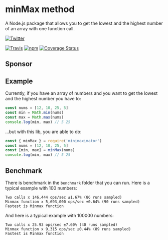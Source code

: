 # minMax method
A Node.js package that allows you to get the lowest and the highest number of an array with one function call.

[![Twitter](https://img.shields.io/twitter/follow/Xstoudi.svg?style=social&label=Follow%20@Xstoudi)](https://twitter.com/Xstoudi)

[![Travis](https://img.shields.io/travis/Xstoudi/minimaximator.svg)]()
[![npm](https://img.shields.io/npm/dt/minimaximator.svg)]()
[![Coverage Status](https://coveralls.io/repos/github/Xstoudi/minimaximator/badge.svg?branch=master)](https://coveralls.io/github/Xstoudi/minimaximator?branch=master)

## Sponsor


## Example
Currently, if you have an array of numbers and you want to get the lowest and the highest number you have to:
```js
const nums = [12, 10, 25, 5]
const min = Math.min(nums)
const max = Math.max(nums)
console.log(min, max) // 5 25
```
...but with this lib, you are able to do:
```js
const { minMax } = require('minimaximator')
const nums = [12, 10, 25, 5]
const [min, max] = minMax(nums)
console.log(min, max) // 5 25
```

## Benchmark
There is benchmark in the `benchmark` folder that you can run.
Here is a typical example with 100 numbers:

```
Two calls x 146,444 ops/sec ±1.67% (86 runs sampled)
Minmax function x 5,693,000 ops/sec ±0.64% (90 runs sampled)
Fastest is Minmax function
```

And here is a typical example with 100000 numbers:
```
Two calls x 25.93 ops/sec ±7.60% (40 runs sampled)
Minmax function x 9,315 ops/sec ±0.44% (89 runs sampled)
Fastest is Minmax function
```
